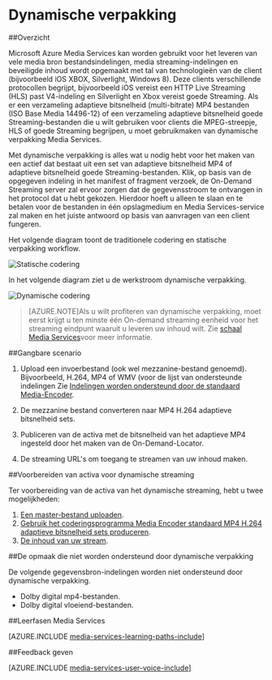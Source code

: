 <properties
    pageTitle="Overzicht van dynamische verpakking | Microsoft Azure"
    description="Het onderwerp hebt en een overzicht van dynamische verpakking."
    authors="Juliako"
    manager="erikre"
    editor=""
    services="media-services"
    documentationCenter=""/>

<tags
    ms.service="media-services"
    ms.workload="media"
    ms.tgt_pltfrm="na"
    ms.devlang="na"
    ms.topic="article"
    ms.date="10/24/2016" 
    ms.author="juliako"/>


# <a name="dynamic-packaging"></a>Dynamische verpakking

##<a name="overview"></a>Overzicht

Microsoft Azure Media Services kan worden gebruikt voor het leveren van vele media bron bestandsindelingen, media streaming-indelingen en beveiligde inhoud wordt opgemaakt met tal van technologieën van de client (bijvoorbeeld iOS XBOX, Silverlight, Windows 8). Deze clients verschillende protocollen begrijpt, bijvoorbeeld iOS vereist een HTTP Live Streaming (HLS) past V4-indeling en Silverlight en Xbox vereist goede Streaming. Als er een verzameling adaptieve bitsnelheid (multi-bitrate) MP4 bestanden (ISO Base Media 14496-12) of een verzameling adaptieve bitsnelheid goede Streaming-bestanden die u wilt gebruiken voor clients die MPEG-streepje, HLS of goede Streaming begrijpen, u moet gebruikmaken van dynamische verpakking Media Services.

Met dynamische verpakking is alles wat u nodig hebt voor het maken van een actief dat bestaat uit een set van adaptieve bitsnelheid MP4 of adaptieve bitsnelheid goede Streaming-bestanden. Klik, op basis van de opgegeven indeling in het manifest of fragment verzoek, de On-Demand Streaming server zal ervoor zorgen dat de gegevensstroom te ontvangen in het protocol dat u hebt gekozen. Hierdoor hoeft u alleen te slaan en te betalen voor de bestanden in één opslagmedium en Media Services-service zal maken en het juiste antwoord op basis van aanvragen van een client fungeren.

Het volgende diagram toont de traditionele codering en statische verpakking workflow.

![Statische codering](./media/media-services-dynamic-packaging-overview/media-services-static-packaging.png)

In het volgende diagram ziet u de werkstroom dynamische verpakking.

![Dynamische codering](./media/media-services-dynamic-packaging-overview/media-services-dynamic-packaging.png)


>[AZURE.NOTE]Als u wilt profiteren van dynamische verpakking, moet eerst krijgt u ten minste één On-demand streaming eenheid voor het streaming eindpunt waaruit u leveren uw inhoud wilt. Zie [schaal Media Services](media-services-portal-manage-streaming-endpoints.md)voor meer informatie.

##<a name="common-scenario"></a>Gangbare scenario

1. Upload een invoerbestand (ook wel mezzanine-bestand genoemd). Bijvoorbeeld, H.264, MP4 of WMV (voor de lijst van ondersteunde indelingen Zie [Indelingen worden ondersteund door de standaard Media-Encoder](media-services-media-encoder-standard-formats.md).

1. De mezzanine bestand converteren naar MP4 H.264 adaptieve bitsnelheid sets.

1. Publiceren van de activa met de bitsnelheid van het adaptieve MP4 ingesteld door het maken van de On-Demand-Locator.

1. De streaming URL's om toegang te streamen van uw inhoud maken.


##<a name="preparing-assets-for-dynamic-streaming"></a>Voorbereiden van activa voor dynamische streaming

Ter voorbereiding van de activa van het dynamische streaming, hebt u twee mogelijkheden:

1. [Een master-bestand uploaden](media-services-dotnet-upload-files.md).
2. [Gebruik het coderingsprogramma Media Encoder standaard MP4 H.264 adaptieve bitsnelheid sets produceren](media-services-dotnet-encode-with-media-encoder-standard.md).
3. [De inhoud van uw stream](media-services-deliver-content-overview.md).


##<a id="unsupported_formats"></a>De opmaak die niet worden ondersteund door dynamische verpakking

De volgende gegevensbron-indelingen worden niet ondersteund door dynamische verpakking.

- Dolby digital mp4-bestanden.
- Dolby digital vloeiend-bestanden.

##<a name="media-services-learning-paths"></a>Leerfasen Media Services

[AZURE.INCLUDE [media-services-learning-paths-include](../../includes/media-services-learning-paths-include.md)]

##<a name="provide-feedback"></a>Feedback geven

[AZURE.INCLUDE [media-services-user-voice-include](../../includes/media-services-user-voice-include.md)]
